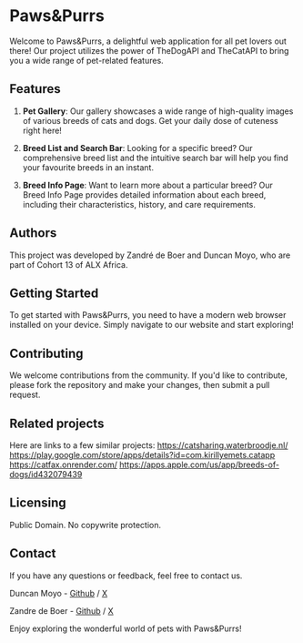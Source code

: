 # Paws&Purrs

Welcome to Paws&Purrs, a delightful web application for all pet lovers out there! Our project utilizes the power of TheDogAPI and TheCatAPI to bring you a wide range of pet-related features.

## Features

1. **Pet Gallery**: Our gallery showcases a wide range of high-quality images of various breeds of cats and dogs. Get your daily dose of cuteness right here!

2. **Breed List and Search Bar**: Looking for a specific breed? Our comprehensive breed list and the intuitive search bar will help you find your favourite breeds in an instant.

3. **Breed Info Page**: Want to learn more about a particular breed? Our Breed Info Page provides detailed information about each breed, including their characteristics, history, and care requirements.

## Authors

This project was developed by Zandré de Boer and Duncan Moyo, who are part of Cohort 13 of ALX Africa.

## Getting Started

To get started with Paws&Purrs, you need to have a modern web browser installed on your device. Simply navigate to our website and start exploring!

## Contributing

We welcome contributions from the community. If you'd like to contribute, please fork the repository and make your changes, then submit a pull request.

## Related projects

Here are links to a few similar projects:
https://catsharing.waterbroodje.nl/
https://play.google.com/store/apps/details?id=com.kirillyemets.catapp
https://catfax.onrender.com/
https://apps.apple.com/us/app/breeds-of-dogs/id432079439

## Licensing

Public Domain. No copywrite protection.

## Contact

If you have any questions or feedback, feel free to contact us.

Duncan Moyo - [Github](https://github.com/DuncanMoyo) / [X](https://twitter.com/moyoduncan2)

Zandre de Boer - [Github](https://github.com/F1R3BLAZ3) / [X](https://twitter.com/ZandreDeBoer)

Enjoy exploring the wonderful world of pets with Paws&Purrs!
